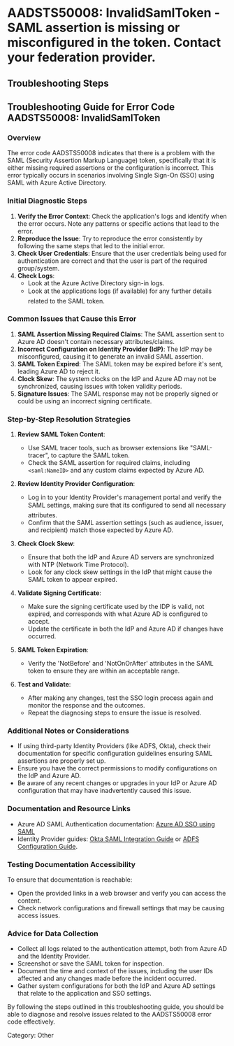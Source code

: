 # AADSTS50008: InvalidSamlToken - SAML assertion is missing or misconfigured in the token. Contact your federation provider.


## Troubleshooting Steps
## Troubleshooting Guide for Error Code AADSTS50008: InvalidSamlToken

### Overview
The error code AADSTS50008 indicates that there is a problem with the SAML (Security Assertion Markup Language) token, specifically that it is either missing required assertions or the configuration is incorrect. This error typically occurs in scenarios involving Single Sign-On (SSO) using SAML with Azure Active Directory.

### Initial Diagnostic Steps
1. **Verify the Error Context**: Check the application's logs and identify when the error occurs. Note any patterns or specific actions that lead to the error.
2. **Reproduce the Issue**: Try to reproduce the error consistently by following the same steps that led to the initial error.
3. **Check User Credentials**: Ensure that the user credentials being used for authentication are correct and that the user is part of the required group/system.
4. **Check Logs**: 
   - Look at the Azure Active Directory sign-in logs.
   - Look at the applications logs (if available) for any further details related to the SAML token.

### Common Issues that Cause this Error
1. **SAML Assertion Missing Required Claims**: The SAML assertion sent to Azure AD doesn't contain necessary attributes/claims.
2. **Incorrect Configuration on Identity Provider (IdP)**: The IdP may be misconfigured, causing it to generate an invalid SAML assertion.
3. **SAML Token Expired**: The SAML token may be expired before it's sent, leading Azure AD to reject it.
4. **Clock Skew**: The system clocks on the IdP and Azure AD may not be synchronized, causing issues with token validity periods.
5. **Signature Issues**: The SAML response may not be properly signed or could be using an incorrect signing certificate. 

### Step-by-Step Resolution Strategies

1. **Review SAML Token Content**:
   - Use SAML tracer tools, such as browser extensions like "SAML-tracer", to capture the SAML token.
   - Check the SAML assertion for required claims, including `<saml:NameID>` and any custom claims expected by Azure AD.
  
2. **Review Identity Provider Configuration**:
   - Log in to your Identity Provider's management portal and verify the SAML settings, making sure that its configured to send all necessary attributes.
   - Confirm that the SAML assertion settings (such as audience, issuer, and recipient) match those expected by Azure AD.

3. **Check Clock Skew**:
   - Ensure that both the IdP and Azure AD servers are synchronized with NTP (Network Time Protocol).
   - Look for any clock skew settings in the IdP that might cause the SAML token to appear expired.

4. **Validate Signing Certificate**:
   - Make sure the signing certificate used by the IDP is valid, not expired, and corresponds with what Azure AD is configured to accept.
   - Update the certificate in both the IdP and Azure AD if changes have occurred.

5. **SAML Token Expiration**:
   - Verify the 'NotBefore' and 'NotOnOrAfter' attributes in the SAML token to ensure they are within an acceptable range.

6. **Test and Validate**:
   - After making any changes, test the SSO login process again and monitor the response and the outcomes.
   - Repeat the diagnosing steps to ensure the issue is resolved.

### Additional Notes or Considerations
- If using third-party Identity Providers (like ADFS, Okta), check their documentation for specific configuration guidelines ensuring SAML assertions are properly set up.
- Ensure you have the correct permissions to modify configurations on the IdP and Azure AD.
- Be aware of any recent changes or upgrades in your IdP or Azure AD configuration that may have inadvertently caused this issue.

### Documentation and Resource Links
- Azure AD SAML Authentication documentation: [Azure AD SSO using SAML](https://docs.microsoft.com/en-us/azure/active-directory/develop/active-directory-saml-protocol)
- Identity Provider guides: [Okta SAML Integration Guide](https://developer.okta.com/docs/guides/saml-2-0-configuration/) or [ADFS Configuration Guide](https://docs.microsoft.com/en-us/windows-server/identity/ad-fs/ad-fs-admin-guide).
  
### Testing Documentation Accessibility
To ensure that documentation is reachable:
- Open the provided links in a web browser and verify you can access the content.
- Check network configurations and firewall settings that may be causing access issues.

### Advice for Data Collection
- Collect all logs related to the authentication attempt, both from Azure AD and the Identity Provider.
- Screenshot or save the SAML token for inspection.
- Document the time and context of the issues, including the user IDs affected and any changes made before the incident occurred.
- Gather system configurations for both the IdP and Azure AD settings that relate to the application and SSO settings. 

By following the steps outlined in this troubleshooting guide, you should be able to diagnose and resolve issues related to the AADSTS50008 error code effectively.

Category: Other